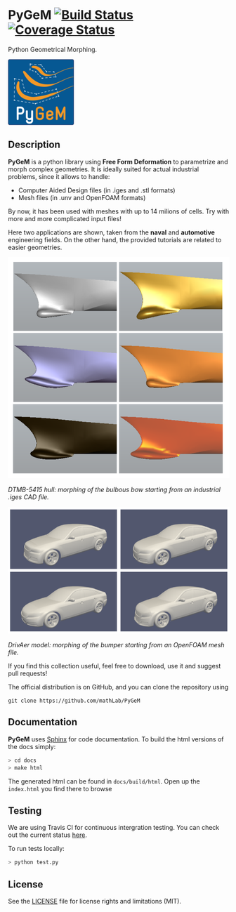 # PyGeM [![Build Status](https://travis-ci.org/mathLab/PyGeM.svg)](https://travis-ci.org/mathLab/PyGeM) [![Coverage Status](https://coveralls.io/repos/github/mathLab/PyGeM/badge.svg?branch=master)](https://coveralls.io/github/mathLab/PyGeM?branch=master)
Python Geometrical Morphing.

![Python Geometrical Morphing](docs/source/_static/logo_PyGeM_small.png)

## Description

**PyGeM** is a python library using **Free Form Deformation** to parametrize and morph complex geometries.  It is ideally suited for actual industrial problems, since it allows to handle:

- Computer Aided Design files (in .iges and .stl formats)
- Mesh files (in .unv and OpenFOAM formats)

By now, it has been used with meshes with up to 14 milions of cells. Try with more and more complicated input files!

Here two applications are shown, taken from the **naval** and **automotive** engineering fields. On the other hand, the provided tutorials are related to easier geometries.

<p align="center">
<img src="readme/DTMB_ffd.png" alt>

<em>DTMB-5415 hull: morphing of the bulbous bow starting from an industrial .iges CAD file.</em>
</p>

<p align="center">
<img src="readme/drivAer_ffd.png" alt>

<em>DrivAer model: morphing of the bumper starting from an OpenFOAM mesh file.</em>
</p>


If you find this collection useful, feel free to download, use it and suggest pull requests!

The official distribution is on GitHub, and you can clone the repository using

	git clone https://github.com/mathLab/PyGeM


## Documentation

**PyGeM** uses [Sphinx](http://www.sphinx-doc.org/en/stable/) for code documentation. To build the html versions of the docs simply:

```bash
> cd docs
> make html
```

The generated html can be found in `docs/build/html`. Open up the `index.html` you find there to browse

## Testing

We are using Travis CI for continuous intergration testing. You can check out the current status [here](https://travis-ci.org/mathLab/PyGeM).

To run tests locally:

```bash
> python test.py
```


## License

See the [LICENSE](LICENSE.rst) file for license rights and limitations (MIT).
